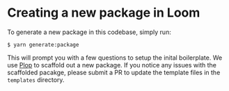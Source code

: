 # Creating a new package in Loom

To generate a new package in this codebase, simply run:

```
$ yarn generate:package
```

This will prompt you with a few questions to setup the inital boilerplate. We use [Plop](https://plopjs.com/) to scaffold out a new package. If you notice any issues with the scaffolded pacakge, please submit a PR to update the template files in the `templates` directory.
